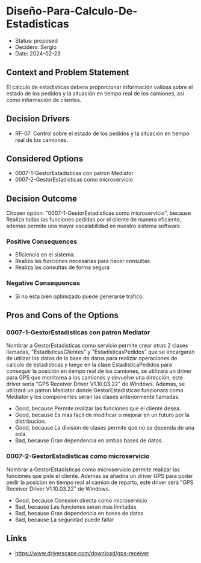 # Diseño-Para-Calculo-De-Estadisticas

* Status: proposed
* Deciders: Sergio
* Date: 2024-02-23

## Context and Problem Statement

El calculo de estadisticas debera proporcionar información valiosa sobre el estado de los pedidos y la situación en tiempo real de los camiones, asi como información de clientes.

## Decision Drivers

* RF-07: Control sobre el estado de los pedidos y la situación en tiempo real de los camiones.

## Considered Options

* 0007-1-GestorEstadisticas con patron Mediator
* 0007-2-GestorEstadisticas como microservicio

## Decision Outcome

Chosen option: "0007-1-GestorEstadisticas como microservicio", because Realiza todas las funciones pedidas por el cliente de manera eficiente, ademas permite una mayor escalabilidad en nuestro sistema software.

### Positive Consequences

* Eficiencia en el sistema.
* Realiza las funciones necesarias para hacer consultas
* Realiza las consultas de forma segura

### Negative Consequences

* Si no esta bien optimizado puede generarse trafico.

## Pros and Cons of the Options

### 0007-1-GestorEstadisticas con patron Mediator

Nombrar a GestorEstadisticas como servicio permite crear otras 2 clases llamadas, "EstadisticasClientes" y "EstadisticasPedidos" que se encargaran de utilizar los datos de la base de datos para realizar operaciones de calculo de estadisticas y luego en la clase EstadisticaPedidos para conseguir la posición en tiempo real de los camiones, se utilizará un driver para GPS que monitorea a los camiones y devuelve una dirección, este driver seria "GPS Receiver Driver V1.10.03.22" de Windows.
Ademas, se utilizará un patron Mediator donde GestorEstadisticas funcionara como Mediator y los componentes seran las clases anteriormente llamadas.

* Good, because Permite realizar las funciones que el cliente desea.
* Good, because Es mas facil de modificar o mejorar en un futuro por la distribucion.
* Good, because La division de clases permite que no se dependa de una sola.
* Bad, because Gran dependencia en ambas bases de datos.

### 0007-2-GestorEstadisticas como microservicio

Nombrar a GestorEstadisticas como microservicio permite realizar las funciones que pide el cliente. Ademas se añadira un driver GPS para poder pedir la posicion en tiempo real al camion de reparto, este driver será "GPS Receiver Driver V1.10.03.22" de Windows.

* Good, because Conexion directa como microservicio
* Bad, because Las funciones seran mas limitadas
* Bad, because Gran dependencia en bases de datos
* Bad, because La seguridad puede fallar

## Links

* https://www.driverscape.com/download/gps-receiver
